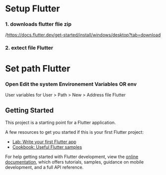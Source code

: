 # Setup Flutter
### 1. downloads flutter flie zip
/https://docs.flutter.dev/get-started/install/windows/desktop?tab=download
### 2. extect file Flutter

# Set path Flutter
### Open Edit the system Environement Variables OR env
 User variables for User > Path > New > Address file Flutter





## Getting Started

This project is a starting point for a Flutter application.

A few resources to get you started if this is your first Flutter project:

- [Lab: Write your first Flutter app](https://docs.flutter.dev/get-started/codelab)
- [Cookbook: Useful Flutter samples](https://docs.flutter.dev/cookbook)

For help getting started with Flutter development, view the
[online documentation](https://docs.flutter.dev/), which offers tutorials,
samples, guidance on mobile development, and a full API reference.
